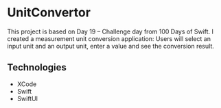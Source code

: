 # UnitConvertor

This project is based on Day 19 – Challenge day from 100 Days of Swift.
I created a measurement unit conversion application: Users will select an input unit and an output unit, enter a value and see the conversion result.

## Technologies

- XCode
- Swift
- SwiftUI
